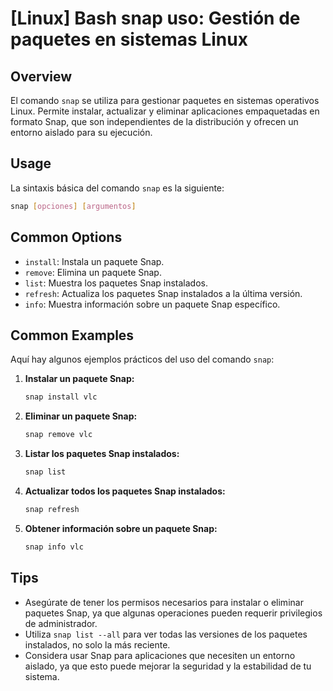 # [Linux] Bash snap uso: Gestión de paquetes en sistemas Linux

## Overview
El comando `snap` se utiliza para gestionar paquetes en sistemas operativos Linux. Permite instalar, actualizar y eliminar aplicaciones empaquetadas en formato Snap, que son independientes de la distribución y ofrecen un entorno aislado para su ejecución.

## Usage
La sintaxis básica del comando `snap` es la siguiente:

```bash
snap [opciones] [argumentos]
```

## Common Options
- `install`: Instala un paquete Snap.
- `remove`: Elimina un paquete Snap.
- `list`: Muestra los paquetes Snap instalados.
- `refresh`: Actualiza los paquetes Snap instalados a la última versión.
- `info`: Muestra información sobre un paquete Snap específico.

## Common Examples
Aquí hay algunos ejemplos prácticos del uso del comando `snap`:

1. **Instalar un paquete Snap:**
   ```bash
   snap install vlc
   ```

2. **Eliminar un paquete Snap:**
   ```bash
   snap remove vlc
   ```

3. **Listar los paquetes Snap instalados:**
   ```bash
   snap list
   ```

4. **Actualizar todos los paquetes Snap instalados:**
   ```bash
   snap refresh
   ```

5. **Obtener información sobre un paquete Snap:**
   ```bash
   snap info vlc
   ```

## Tips
- Asegúrate de tener los permisos necesarios para instalar o eliminar paquetes Snap, ya que algunas operaciones pueden requerir privilegios de administrador.
- Utiliza `snap list --all` para ver todas las versiones de los paquetes instalados, no solo la más reciente.
- Considera usar Snap para aplicaciones que necesiten un entorno aislado, ya que esto puede mejorar la seguridad y la estabilidad de tu sistema.